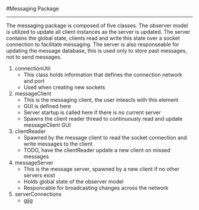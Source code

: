 #Messaging Package
***
The messaging package is composed of five classes. The observer model is utilized to update all client instances as the
server is updated. The server contains the global state, clients read and write this state over a socket connection to facilitate 
messaging. The server is also responseable for updating the message database, this is used only to store past messages,
not to send messages. 
1. connectionUtil
   + This class holds information that defines the connection network and port
   + Used when creating new sockets 
2. messageClient
   + This is the messaging client, the user inteacts with this element
   + GUI is defined here
   + Server startup is called here if there is no current server
   + Spawns the client reader thread to continuously read and update messageClient GUI
3. clientReader
   + Spawned by the message client to read the socket connection and write messages to the client
   + TODO, have the clientReader update a new client on missed messages
4. messageServer
   + This is the message server, spawned by a new client if no other servers exist
   + Holds global state of the observer model
   + Responcable for broadcasting changes across the network
5. serverConnections
   + gjjg